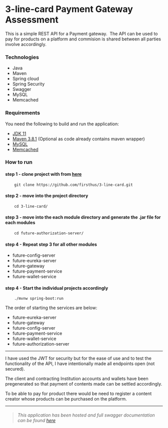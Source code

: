 # 3-line-card Payment Gateway Assessment

This is a simple REST API for a Payment gateway.  The API can be used to pay for products on a platform and commision is shared between all parties involve accordingly.


### Technologies
- Java
- Maven  
- Spring cloud
- Spring Security
- Swagger
- MySQL
- Memcached

### Requirements

You need the following to build and run the application:

- [JDK 11](https://www.oracle.com/java/technologies/javase-jdk11-downloads.html)
- [Maven 3.8.1](https://maven.apache.org) (Optional as code already contains maven wrapper)
- [MySQL](https://www.mysql.com/downloads/)
- [Memcached](https://memcached.org/downloads)


### How to run
#### step 1 - clone project with from [here](https://github.com/firsthus/3-line-card)

```
    git clone https://github.com/firsthus/3-line-card.git
```


#### step 2 - move into the project directory
```
    cd 3-line-card/
```

#### step 3 - move into the each module directory and generate the .jar file for each modules
```
    cd future-authorization-server/
```

#### step 4 - Repeat step 3 for all other modules

- future-config-server
- future-eureka-server  
- future-gateway
- future-payment-service
- future-wallet-service

#### step 4 - Start the individual projects accordingly
```
    ./mvnw spring-boot:run
```
The order of starting the services are below:

- future-eureka-server  
- future-gateway
- future-config-server
- future-payment-service
- future-wallet-service
- future-authorization-server

___
I have used the JWT for security but for the ease of use and to test the functionality of the API, 
I have intentionally made all endpoints open (not secured). 

The client and contracting Institution accounts and wallets have been pregenerated so that payment of contents made can be settled accordingly.

To be able to pay for product there would be need to register a content creator whose products can be purchased on the platform.
___
>###### This application has been hosted and full swagger documentation can be found [here](https://three-line-api-gateway.herokuapp.com/swagger-ui/)



